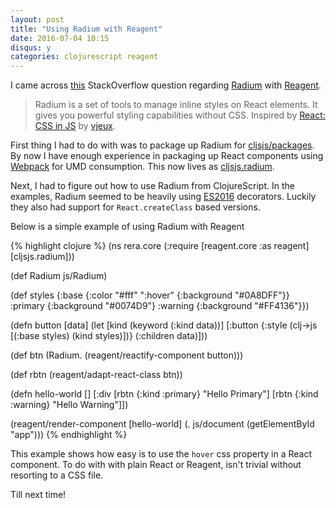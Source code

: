 ```yaml
---
layout: post
title: "Using Radium with Reagent"
date: 2016-07-04 10:15
disqus: y
categories: clojurescript reagent
---
```

I came across [this](https://stackoverflow.com/questions/32355688/why-radium-doesnt-work-with-reagent-clojurescript/38183679#38183679) StackOverflow question regarding [Radium]() with [Reagent](https://github.com/reagent-project/reagent).

> Radium is a set of tools to manage inline styles on React elements. It gives you powerful styling capabilities without CSS.
> Inspired by [React: CSS in JS](https://speakerdeck.com/vjeux/react-css-in-js) by [vjeux](https://twitter.com/Vjeux).

First thing I had to do with was to package up Radium for [cljsjs/packages](https://github.com/cljsjs/packages). By now I have enough experience in packaging up React components using [Webpack](https://webpack.github.io/) for UMD consumption. This now lives as [cljsjs.radium](https://github.com/cljsjs/packages/tree/master/radium).

Next, I had to figure out how to use Radium from ClojureScript. In the examples, Radium seemed to be heavily using [ES2016](https://medium.com/google-developers/exploring-es7-decorators-76ecb65fb841#.qkx97s9k8) decorators. Luckily they also had support for `React.createClass` based versions.

Below is a simple example of using Radium with Reagent

{% highlight clojure %}
(ns rera.core
  (:require [reagent.core :as reagent]
            [cljsjs.radium]))

(def Radium js/Radium)

(def styles {:base {:color "#fff"
                    ":hover" {:background "#0A8DFF"}}
             :primary {:background "#0074D9"}
             :warning {:background "#FF4136"}})

(defn button
  [data]
  (let [kind (keyword (:kind data))]
    [:button
     {:style (clj->js [(:base styles)
                       (kind styles)])}
     (:children data)]))

(def btn (Radium. (reagent/reactify-component button)))

(def rbtn (reagent/adapt-react-class btn))

(defn hello-world
  []
  [:div
   [rbtn {:kind :primary} "Hello Primary"]
   [rbtn {:kind :warning} "Hello Warning"]])

(reagent/render-component
 [hello-world]
 (. js/document (getElementById "app")))
{% endhighlight %}

This example shows how easy is to use the `hover` css property in a React component. To do with with plain React or Reagent, isn't trivial without resorting to a CSS file.

Till next time!

